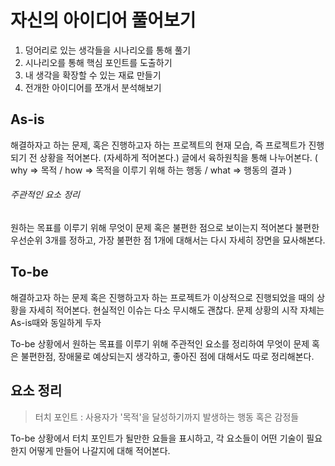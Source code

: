 # 자신의 아이디어 풀어보기
1. 덩어리로 있는 생각들을 시나리오를 통해 풀기
2. 시나리오를 통해 핵심 포인트를 도출하기
3. 내 생각을 확장할 수 있는 재료 만들기
4. 전개한 아이디어를 쪼개서 분석해보기

## As-is
해결하자고 하는 문제, 혹은 진행하고자 하는 프로젝트의 현재 모습, 즉 프로젝트가 진행되기 전 상황을 적어본다. (자세하게 적어본다.)
글에서 육하원칙을 통해 나누어본다.
( why => 목적 / how => 목적을 이루기 위해 하는 행동 / what => 행동의 결과 )

###### 주관적인 요소 정리
원하는 목표를 이루기 위해 무엇이 문제 혹은 불편한 점으로 보이는지 적어본다
불편한 우선순위 3개를 정하고, 가장 불편한 점 1개에 대해서는 다시 자세히 장면을 묘사해본다.

## To-be
해결하고자 하는 문제 혹은 진행하고자 하는 프로젝트가 이상적으로 진행되었을 때의 상황을 자세히 적어본다. 현실적인 이슈는 다소 무시해도 괜찮다.
문제 상황의 시작 자체는 As-is때와 동일하게 두자

To-be 상황에서 원하는 목표를 이루기 위해 주관적인 요소를 정리하여 무엇이 문제 혹은 불편한점, 장애물로 예상되는지 생각하고, 좋아진 점에 대해서도 따로 정리해본다.

## 요소 정리
> 터치 포인트 : 사용자가 '목적'을 달성하기까지 발생하는 행동 혹은 감정들

To-be 상황에서 터치 포인트가 될만한 요들을 표시하고, 각 요소들이 어떤 기술이 필요한지 어떻게 만들어 나갈지에 대해 적어본다.































